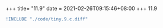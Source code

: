 +++
title= "11.9"
date = 2021-02-26T09:15:46+08:00
+++
11.9

```diff
!INCLUDE "./code/tiny.9.c.diff"
```

